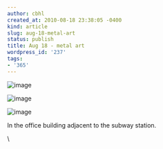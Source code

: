 ```yaml
---
author: cbhl
created_at: 2010-08-18 23:38:05 -0400
kind: article
slug: aug-18-metal-art
status: publish
title: Aug 18 - metal art
wordpress_id: '237'
tags:
- '365'
---
```


![image](http://images.azuresky.ca/blog/wp-content/uploads/2010/08/wpid-IMG_20100818_192731.jpg)

![image](http://images.azuresky.ca/blog/wp-content/uploads/2010/08/wpid-IMG_20100818_192724.jpg)

![image](http://images.azuresky.ca/blog/wp-content/uploads/2010/08/wpid-IMG_20100818_192659.jpg)

In the office building adjacent to the subway station.

\

